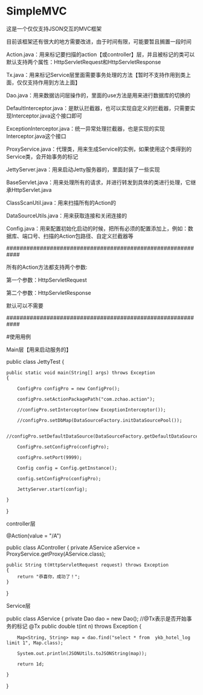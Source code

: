 # SimpleMVC
这是一个仅仅支持JSON交互的MVC框架

目前该框架还有很大的地方需要改进，由于时间有限，可能要暂且搁置一段时间

Action.java：用来标记要扫描的action【或controller】层，并且被标记的类可以默认支持两个属性：HttpServletRequest和HttpServletResponse

Tx.java：用来标记Service层里面需要事务处理的方法【暂时不支持作用到类上面，仅仅支持作用到方法上面】

Dao.java：用来数据访问层操作的，里面的use方法是用来进行数据库的切换的

DefaultInterceptor.java：是默认拦截器，也可以实现自定义的拦截器，只需要实现Interceptor.java这个接口即可

ExceptionInterceptor.java：统一异常处理拦截器，也是实现的实现Interceptor.java这个接口

ProxyService.java：代理类，用来生成Service的实例，如果使用这个类得到的Service类，会开始事务的标记

JettyServer.java：用来启动Jetty服务器的，里面封装了一些实现

BaseServlet.java：用来处理所有的请求，并进行转发到具体的类进行处理，它继承HttpServlet.java

ClassScanUtil.java：用来扫描所有的Action的

DataSourceUtils.java：用来获取连接和关闭连接的

Config.java：用来配置初始化启动的时候，把所有必须的配置添加上，例如：数据库、端口号、扫描的Action包路径、自定义拦截器等

############################################################

所有的Action方法都支持两个参数:

第一个参数：HttpServletRequest

第二个参数：HttpServletResponse

默认可以不需要

############################################################

#使用用例

Main层【用来启动服务的】

public class JettyTest
{

	public static void main(String[] args) throws Exception
	{
	
		ConfigPro configPro = new ConfigPro();
		
		configPro.setActionPackagePath("com.zchao.action");
		
		//configPro.setInterceptor(new ExceptionInterceptor());

		//configPro.setDbMap(DataSourceFactory.initDataSourcePool());

		//configPro.setDefaultDataSource(DataSourceFactory.getDefaultDataSource());

		ConfigPro.setConfigPro(configPro);
		
		configPro.setPort(9999);
		
		Config config = Config.getInstance();
		
		config.setConfigPro(configPro);
		
		JettyServer.start(config);
		
	}
	
}

controller层

@Action(value = "/A")

public class AController
{
	private AService aService = ProxyService.getProxy(AService.class);
	
	public String t(HttpServletRequest request) throws Exception
	{
		return "恭喜你，成功了！";
	}
}

Service层


public class AService
{
	private Dao dao = new Dao();
	//@Tx表示是否开始事务的标记
	@Tx
	public double t(int n) throws Exception
	{
	
  		Map<String, String> map = dao.find("select * from  ykb_hotel_log limit 1", Map.class);	
		
		System.out.println(JSONUtils.toJSONString(map));
		
		return 1d;
		
	}
}
